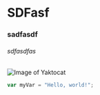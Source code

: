 # SDFasf

### sadfasdf

###### sdfasdfas

![Image of Yaktocat](https://octodex.github.com/images/yaktocat.png)

``` javascript
var myVar = "Hello, world!";
```
